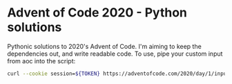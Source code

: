 Advent of Code 2020 - Python solutions
======================================

Pythonic solutions to 2020's Advent of Code. I'm aiming to keep the dependencies out, and write readable code. To use, pipe your custom input from aoc into the script:

```bash
curl --cookie session=${TOKEN} https://adventofcode.com/2020/day/1/input | python day01.py
```